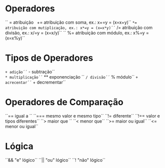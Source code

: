 # Operadores

´´ = atribuição``
`` += atribuição com soma, ex.: x+=y = (x=x+y)´´
`` *= atribuição com mutiplicação, ex.: x*=y = (x=x*y)´´
`` /= atribuição com divisão, ex.: x/=y = (x=x/y)´´
`` %= atribuição com módulo, ex.: x%=y = (x=x%y)´´

 # Tipos de Operadores

`` + adição´´
`` - subtração´´  
`` * multiplicação´´
`` ** exponenciação ´´
`` / divisão´´
`` % módulo´´
`` + acrecentar´´
`` + decrementar´´

# Operadores de Comparação

´´== igual a ´´
´´=== mesmo valor e mesmo tipo´´
´´!= diferente´´
´´!== valor e tipos diferentes´´
´´> maior que ´´
´´< menor que´´ 
´´>= maior ou igual´´
´´<= menor ou igual´´

# Lógica

´´&& "e" lógico´´
´´|| "ou" lógico´´
´´! "não" lógico´´